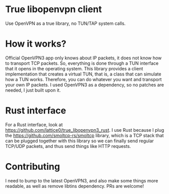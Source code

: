 # True libopenvpn client

Use OpenVPN as a true library, no TUN/TAP system calls.

# How it works?

Official OpenVPN3 app only knows about IP packets, it does not know how to transport TCP packets. So, everything is done through a TUN interface that it opens in the operating system. This library provides a client implementation that creates a virtual TUN, that is, a class that can simulate how a TUN works. Therefore, you can do whatever you want and transport your own IP packets. I used OpenVPN3 as a dependency, so no patches are needed, I just built upon it.

# Rust interface

For a Rust interface, look at https://github.com/lattice0/true_libopenvpn3_rust. I use Rust because I plug the https://github.com/smoltcp-rs/smoltcp library, which is a TCP stack that can be plugged together with this library so we can finally send regular TCP/UDP packets, and thus send things like HTTP requests.

# Contributing

I need to bump to the latest OpenVPN3, and also make some things more readable, as well as remove libtins dependency. PRs are welcome!
